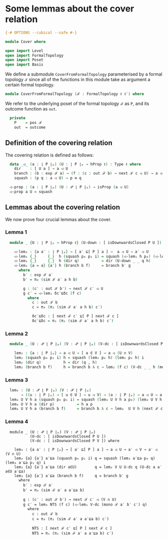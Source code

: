 # Some lemmas about the cover relation

```agda
{-# OPTIONS --cubical --safe #-}

module Cover where

open import Level
open import FormalTopology
open import Poset
open import Basis
```

We define a submodule `CoverFromFormalTopology` parameterised by a formal topology `ℱ`
since all of the functions in this module take as argument a certain formal topology.

```agda
module CoverFromFormalTopology (ℱ : FormalTopology ℓ ℓ′) where
```

We refer to the underlying poset of the formal topology `ℱ` as `P`, and its outcome
function as `out`.

```agda
  private
    P    = pos ℱ
    out  = outcome
```

## Definition of the covering relation

The covering relation is defined as follows:

```agda
  data _◁_ (a : ∣ P ∣ₚ) (U : ∣ P ∣ₚ → hProp ℓ) : Type ℓ where
    dir    : [ U a ] → a ◁ U
    branch : (b : exp ℱ a) → (f : (c : out ℱ b) → next ℱ c ◁ U) → a ◁ U
    squash : (p q : a ◁ U) → p ≡ q

  ◁-prop : (a : ∣ P ∣ₚ) (U : 𝒫 ∣ P ∣ₚ) → isProp (a ◁ U)
  ◁-prop a U = squash
```

## Lemmas about the covering relation

We now prove four crucial lemmas about the cover.

### Lemma 1

```agda
  module _ {U : ∣ P ∣ₚ → hProp ℓ} (U-down : [ isDownwardsClosed P U ]) where

    ◁-lem₁ : {a a′ : ∣ P ∣ₚ} → [ a′ ⊑[ P ] a ] →  a ◁ U → a′ ◁ U
    ◁-lem₁ {_}     {_}  h (squash p₀ p₁ i) = squash (◁-lem₁ h p₀) (◁-lem₁ h p₁) i
    ◁-lem₁ {_}     {_}  h (dir q)          = dir (U-down _ _ q h)
    ◁-lem₁ {a = a} {a′} h (branch b f)     = branch b′ g
      where
        b′ : exp ℱ a′
        b′ = π₀ (sim ℱ a′ a h b)

        g : (c′ : out ℱ b′) → next ℱ c′ ◁ U
        g c′ = ◁-lem₁ δc′⊑δc (f c)
          where
            c : out ℱ b
            c = π₀ (π₁ (sim ℱ a′ a h b) c′)

            δc′⊑δc : [ next ℱ c′ ⊑[ P ] next ℱ c ]
            δc′⊑δc = π₁ (π₁ (sim ℱ a′ a h b) c′)
```

### Lemma 2

```agda
  module _ (U : 𝒫 ∣ P ∣ₚ) (V : 𝒫 ∣ P ∣ₚ) (V-dc : [ isDownwardsClosed P V ]) where

    lem₂ : {a : ∣ P ∣ₚ} → a ◁ U → [ a ∈ V ] → a ◁ (U ∩ V)
    lem₂ (squash p₀ p₁ i) h = squash (lem₂ p₀ h) (lem₂ p₁ h) i
    lem₂ (dir q)          h = dir (q , h)
    lem₂ (branch b f)     h = branch b λ c → lem₂ (f c) (V-dc _ _ h (mono ℱ _ b c))
```

### Lemma 3

```agda
  lem₄ : (U : 𝒫 ∣ P ∣ₚ) (V : 𝒫 ∣ P ∣ₚ)
       → ((u : ∣ P ∣ₚ) → [ u ∈ U ] → u ◁ V) → (a : ∣ P ∣ₚ) → a ◁ U → a ◁ V
  lem₄ U V h a (squash p₀ p₁ i) = squash (lem₄ U V h a p₀) (lem₄ U V h a p₁) i
  lem₄ U V h a (dir p)          = h a p
  lem₄ U V h a (branch b f)     = branch b λ c → lem₄  U V h (next ℱ c) (f c)
```

### Lemma 4

```
  module _ (U : 𝒫 ∣ P ∣ₚ) (V : 𝒫 ∣ P ∣ₚ)
           (U-dc : [ isDownwardsClosed P U ])
           (V-dc : [ isDownwardsClosed P V ]) where

    lem₃ : {a a′ : ∣ P ∣ₚ} → [ a′ ⊑[ P ] a ] → a ◁ U → a′ ◁ V → a′ ◁ (V ∩ U)
    lem₃ {a} {a′} a′⊑a (squash p₀ p₁ i) q = squash (lem₃ a′⊑a p₀ q) (lem₃ a′⊑a p₁ q) i
    lem₃ {a} {a′} a′⊑a (dir a∈U)        q = lem₂ V U U-dc q (U-dc a a′ a∈U a′⊑a)
    lem₃ {a} {a′} a′⊑a (branch b f)     q = branch b′ g
      where
        b′ : exp ℱ a′
        b′ = π₀ (sim ℱ a′ a a′⊑a b)

        g : (c′ : out ℱ b′) → next ℱ c′ ◁ (V ∩ U)
        g c′ = lem₃ NTS (f c) (◁-lem₁ V-dc (mono ℱ a′ b′ c′) q)
          where
            c : out ℱ b
            c = π₀ (π₁ (sim ℱ a′ a a′⊑a b) c′)

            NTS : [ next ℱ c′ ⊑[ P ] next ℱ c ]
            NTS = π₁ (π₁ (sim ℱ a′ a a′⊑a b) c′)
```
